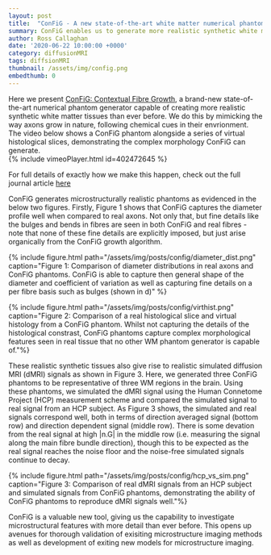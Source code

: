 ```yaml
---
layout: post
title:  "ConFiG - A new state-of-the-art white matter numerical phantom generator"
summary: ConFiG enables us to generate more realistic synthetic white matter tissues than ever
author: Ross Callaghan
date: '2020-06-22 10:00:00 +0000'
category: diffusionMRI
tags: diffsionMRI
thumbnail: /assets/img/config.png
embedthumb: 0  
---
```

Here we present [ConFiG: Contextual Fibre Growth](https://arxiv.org/abs/2003.10197), a brand-new state-of-the-art numerical phantom generator capable of creating more realistic synthetic white matter tissues than ever before. We do this by mimicking the way axons grow in nature, following chemical cues in their envrionment. The video below shows a ConFiG phantom alongside a series of virtual histological slices, demonstrating the complex morphology ConFiG can generate.    
{% include vimeoPlayer.html id=402472645 %}

For full details of exactly how we make this happen, check out the full journal article [here](https://arxiv.org/abs/2003.10197)

ConFiG generates microstructurally realistic phantoms as evidenced in the below two figures. Firstly, Figure 1 shows that ConFiG captures the diameter profile well when compared to real axons. Not only that, but fine details like the bulges and bends in fibres are seen in both ConFiG and real fibres - note that none of these fine details are explicitly imposed, but just arise organically from the ConFiG growth algorithm.  

{% include figure.html path="/assets/img/posts/config/diameter_dist.png" caption="Figure 1: Comparison of diameter distributions in real axons and ConFiG phantoms. ConFiG is able to capture then general shape of the diameter and coefficient of variation as well as capturing fine details on a per fibre basis such as bulges (shown in d)" %}

{% include figure.html path="/assets/img/posts/config/virthist.png" caption="Figure 2: Comparison of a real histological slice and virtual histology from a ConFiG phantom. Whilst not capturing the details of the histological constrast, ConFiG phantoms capture complex morphological features seen in real tissue that no other WM phantom generator is capable of."%}

These realistic synthetic tissues also give rise to realistic simulated diffusion MRI (dMRI) signals as shown in Figure 3. Here, we generated three ConFiG phantoms to be representative of three WM regions in the brain. Using these phantoms, we simulated the dMRI signal using the Human Connetome Project (HCP) measurement scheme and compared the simulated signal to real signal from an HCP subject. As Figure 3 shows, the simulated and real signals correspond well, both in terms of direction averaged signal (bottom row) and direction dependent signal (middle row). There is some devation from the real signal at high &#124;n.G&#124; in the middle row (i.e. measuring the signal along the main fibre bundle direction), though this to be expected as the real signal reaches the noise floor and the noise-free simulated signals continue to decay.

{% include figure.html path="/assets/img/posts/config/hcp_vs_sim.png" caption="Figure 3: Comparison of real dMRI signals from an HCP subject and simulated signals from ConFiG phantoms, demonstrating the ability of ConFiG phantoms to reproduce dMRI signals well."%}

ConFiG is a valuable new tool, giving us the capability to investigate microstructural features with more detail than ever before. This opens up avenues for thorough validation of exisiting microstructure imaging methods as well as development of exiting new models for microstructure imaging.
